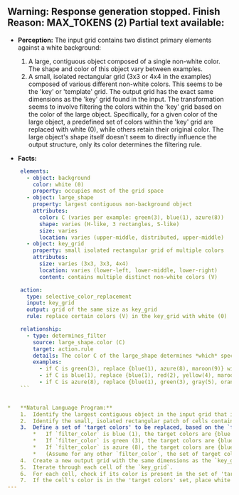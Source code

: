 Warning: Response generation stopped. Finish Reason: MAX_TOKENS (2)
Partial text available:
---
*   **Perception:**
    The input grid contains two distinct primary elements against a white background:
    1.  A large, contiguous object composed of a single non-white color. The shape and color of this object vary between examples.
    2.  A small, isolated rectangular grid (3x3 or 4x4 in the examples) composed of various different non-white colors. This seems to be the 'key' or 'template' grid.
    The output grid has the exact same dimensions as the 'key' grid found in the input.
    The transformation seems to involve filtering the colors within the 'key' grid based on the color of the large object. Specifically, for a given color of the large object, a predefined set of colors within the 'key' grid are replaced with white (0), while others retain their original color. The large object's shape itself doesn't seem to directly influence the output structure, only its color determines the filtering rule.

*   **Facts:**
    
```yaml
    elements:
      - object: background
        color: white (0)
        property: occupies most of the grid space
      - object: large_shape
        property: largest contiguous non-background object
        attributes:
          color: C (varies per example: green(3), blue(1), azure(8))
          shape: varies (H-like, 3 rectangles, S-like)
          size: varies
          location: varies (upper-middle, distributed, upper-middle)
      - object: key_grid
        property: small isolated rectangular grid of multiple colors
        attributes:
          size: varies (3x3, 3x3, 4x4)
          location: varies (lower-left, lower-middle, lower-right)
          content: contains multiple distinct non-white colors (V)

    action:
      type: selective_color_replacement
      input: key_grid
      output: grid of the same size as key_grid
      rule: replace certain colors (V) in the key_grid with white (0)

    relationship:
      - type: determines_filter
        source: large_shape.color (C)
        target: action.rule
        details: The color C of the large_shape determines *which* specific set of colors V within the key_grid will be replaced by white (0).
        examples:
          - if C is green(3), replace {blue(1), azure(8), maroon(9)} with white(0).
          - if C is blue(1), replace {blue(1), red(2), yellow(4), maroon(9)} with white(0).
          - if C is azure(8), replace {blue(1), green(3), gray(5), orange(7)} with white(0).
    ```


*   **Natural Language Program:**
    1.  Identify the largest contiguous object in the input grid that is not the background color (white, 0). Determine the color of this object (let's call it `filter_color`).
    2.  Identify the small, isolated rectangular patch of cells containing multiple distinct non-background colors (this is the `key_grid`). Note its dimensions and the color of each cell within it.
    3.  Define a set of 'target colors' to be replaced, based on the `filter_color` identified in step 1:
        *   If `filter_color` is blue (1), the target colors are {blue (1), red (2), yellow (4), maroon (9)}.
        *   If `filter_color` is green (3), the target colors are {blue (1), azure (8), maroon (9)}.
        *   If `filter_color` is azure (8), the target colors are {blue (1), green (3), gray (5), orange (7)}.
        *   (Assume for any other `filter_color`, the set of target colors is empty, although more examples might reveal other sets).
    4.  Create a new output grid with the same dimensions as the `key_grid`.
    5.  Iterate through each cell of the `key_grid`.
    6.  For each cell, check if its color is present in the set of 'target colors' determined in step 3.
    7.  If the cell's color is in the 'target colors' set, place white (0) in the corresponding cell of the output grid.
---
